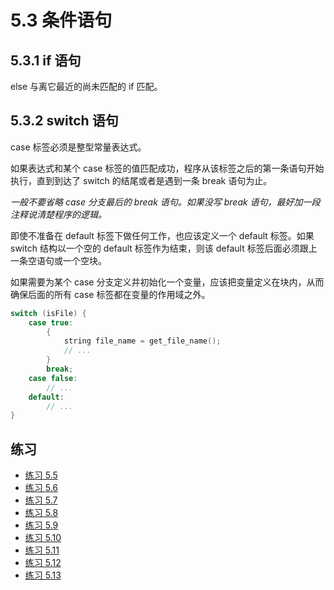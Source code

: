# 5.3 条件语句

## 5.3.1 if 语句

else 与离它最近的尚未匹配的 if 匹配。

## 5.3.2 switch 语句

case 标签必须是整型常量表达式。

如果表达式和某个 case 标签的值匹配成功，程序从该标签之后的第一条语句开始执行，直到到达了 switch 的结尾或者是遇到一条 break 语句为止。

*一般不要省略 case 分支最后的 break 语句。如果没写 break 语句，最好加一段注释说清楚程序的逻辑。*

即使不准备在 default 标签下做任何工作，也应该定义一个 default 标签。如果 switch 结构以一个空的 default 标签作为结束，则该 default 标签后面必须跟上一条空语句或一个空块。

如果需要为某个 case 分支定义并初始化一个变量，应该把变量定义在块内，从而确保后面的所有 case 标签都在变量的作用域之外。

```c
switch (isFile) {
    case true:
        {
            string file_name = get_file_name();
            // ...
        }
        break;
    case false:
        // ...
    default:
        // ...
}
```

## 练习

* [练习 5.5](../src/quiz_5.5.cpp)
* [练习 5.6](../src/quiz_5.6.cpp)
* [练习 5.7](../src/quiz_5.7.cpp)
* [练习 5.8](../src/quiz_5.8.md)
* [练习 5.9](../src/quiz_5.9.cpp)
* [练习 5.10](../src/quiz_5.10.cpp)
* [练习 5.11](../src/quiz_5.11.cpp)
* [练习 5.12](../src/quiz_5.12.cpp)
* [练习 5.13](../src/quiz_5.13.cpp)

